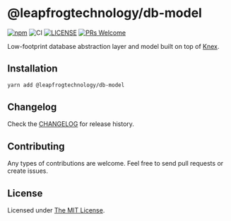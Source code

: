 # @leapfrogtechnology/db-model

[![npm](https://img.shields.io/npm/v/@leapfrogtechnology/db-model.svg?style=flat-square)](https://www.npmjs.com/package/@leapfrogtechnology/db-model)
![CI](https://img.shields.io/github/workflow/status/leapfrogtechnology/js-util/CI?style=flat-square)
[![LICENSE](https://img.shields.io/github/license/leapfrogtechnology/js-util.svg?style=flat-square)](https://github.com/leapfrogtechnology/js-util/blob/master/packages/db-model/LICENSE)
[![PRs Welcome](https://img.shields.io/badge/PRs-welcome-brightgreen.svg?style=flat-square)](https://github.com/leapfrogtechnology/js-util#contributing)

Low-footprint database abstraction layer and model built on top of [Knex](http://knexjs.org/).

## Installation

```sh
yarn add @leapfrogtechnology/db-model
```

## Changelog

Check the [CHANGELOG](CHANGELOG.md) for release history.

## Contributing

Any types of contributions are welcome. Feel free to send pull requests or create issues.

## License

Licensed under [The MIT License](LICENSE).
